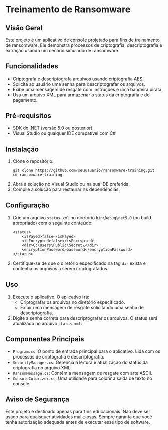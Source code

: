 # Treinamento de Ransomware

## Visão Geral

<p>Este projeto é um aplicativo de console projetado para fins de treinamento de ransomware. Ele demonstra processos de criptografia, descriptografia e extração usando um cenário simulado de ransomware.</p>

## Funcionalidades

<ul>
  <li>Criptografa e descriptografa arquivos usando criptografia AES.</li>
  <li>Solicita ao usuário uma senha para descriptografar os arquivos.</li>
  <li>Exibe uma mensagem de resgate com instruções e uma bandeira pirata.</li>
  <li>Usa um arquivo XML para armazenar o status da criptografia e do pagamento.</li>
</ul>

## Pré-requisitos

<ul>
  <li><a href="https://dotnet.microsoft.com/download">SDK do .NET</a> (versão 5.0 ou posterior)</li>
  <li>Visual Studio ou qualquer IDE compatível com C#</li>
</ul>

## Instalação

<ol>
  <li>Clone o repositório:
    <pre><code>git clone https://github.com/seuusuario/ransomware-training.git
cd ransomware-training</code></pre>
  </li>
  <li>Abra a solução no Visual Studio ou na sua IDE preferida.</li>
  <li>Compile a solução para restaurar as dependências.</li>
</ol>

## Configuração

<ol>
  <li>Crie um arquivo <code>status.xml</code> no diretório <code>bin\Debug\net5.0</code> (ou build apropriado) com o seguinte conteúdo:
    <pre><code>&lt;status&gt;
    &lt;isPayed&gt;false&lt;/isPayed&gt;
    &lt;isEncrypted&gt;false&lt;/isEncrypted&gt;
    &lt;dir&gt;C:\Users\Public\Secret\&lt;/dir&gt;
    &lt;encryptionPassword&gt;password&lt;/encryptionPassword&gt;
&lt;/status&gt;
</code></pre>
  </li>
  <li>Certifique-se de que o diretório especificado na tag <code>dir</code> exista e contenha os arquivos a serem criptografados.</li>
</ol>

## Uso

<ol>
  <li>Execute o aplicativo. O aplicativo irá:
    <ul>
      <li>Criptografar os arquivos no diretório especificado.</li>
      <li>Exibir uma mensagem de resgate solicitando uma senha de descriptografia.</li>
    </ul>
  </li>
  <li>Digite a senha correta para descriptografar os arquivos. O status será atualizado no arquivo <code>status.xml</code>.</li>
</ol>

## Componentes Principais

<ul>
  <li><code>Program.cs</code>: O ponto de entrada principal para o aplicativo. Lida com os processos de criptografia e descriptografia.</li>
  <li><code>SecurityManager.cs</code>: Gerencia a leitura e atualização do status da criptografia no arquivo XML.</li>
  <li><code>RansomMessage.cs</code>: Contém a mensagem de resgate com arte ASCII.</li>
  <li><code>ConsoleColorizer.cs</code>: Uma utilidade para colorir a saída de texto no console.</li>
</ul>

## Aviso de Segurança

<p>Este projeto é destinado apenas para fins educacionais. Não deve ser usado para quaisquer atividades maliciosas. Sempre garanta que você tenha autorização adequada antes de executar esse tipo de software.</p>

